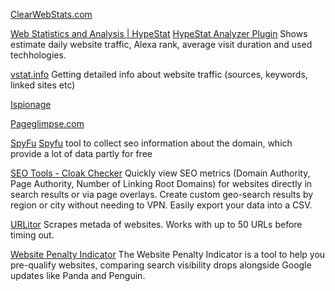 
[ClearWebStats.com](https://www.clearwebstats.com/)

[Web Statistics and Analysis | HypeStat](https://www.hypestat.com/)
[HypeStat Analyzer Plugin](https://chrome.google.com/webstore/detail/hypestat-analyzer-plugin/fmebbkhpaallipfibkfnajnlimgaoefp/related)
Shows estimate daily website traffic, Alexa rank, average visit duration and used techhologies.

[vstat.info](https://vstat.info)
Getting detailed info about website traffic (sources, keywords, linked sites etc)

[Ispionage](https://www.ispionage.com/)

[Pageglimpse.com](https://www.pageglimpse.com/)

[SpyFu](https://www.spyfu.com/)
[Spyfu](https://www.spyfu.com/overview/domain)
tool to collect seo information about the domain, which provide a lot of data partly for free

[SEO Tools - Cloak Checker](http://www.seotools.com/seo-cloaking-checker/)
Quickly view SEO metrics (Domain Authority, Page Authority, Number of Linking Root Domains) for websites directly in search results or via page overlays. Create custom geo-search results by region or city without needing to VPN. Easily export your data into a CSV.

[URLitor](http://www.urlitor.com/web-scraping)
Scrapes metada of websites. Works with up to 50 URLs before timing out.

[Website Penalty Indicator](https://feinternational.com/website-penalty-indicator/)
The Website Penalty Indicator is a tool to help you pre-qualify websites, comparing search visibility drops alongside Google updates like Panda and Penguin.
